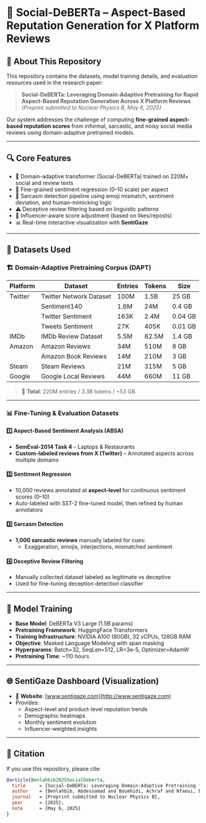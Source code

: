 # 🧠 Social-DeBERTa – Aspect-Based Reputation Generation for X Platform Reviews

## 📄 About This Repository

This repository contains the datasets, model training details, and evaluation resources used in the research paper:

> **Social-DeBERTa: Leveraging Domain-Adaptive Pretraining for Rapid Aspect-Based Reputation Generation Across X Platform Reviews**  
> _(Preprint submitted to Nuclear Physics B, May 6, 2025)_

Our system addresses the challenge of computing **fine-grained aspect-based reputation scores** from informal, sarcastic, and noisy social media reviews using domain-adaptive pretrained models.

---

## 🔍 Core Features

- 🧾 Domain-adaptive transformer (Social-DeBERTa) trained on 220M+ social and review texts  
- 🧠 Fine-grained sentiment regression (0–10 scale) per aspect  
- 🤖 Sarcasm detection pipeline using emoji mismatch, sentiment deviation, and human-mimicking logic  
- ⚠️ Deceptive review filtering based on linguistic patterns  
- 📣 Influencer-aware score adjustment (based on likes/reposts)  
- 📊 Real-time interactive visualization with **SentiGaze**

---

## 📂 Datasets Used

### 🏗 Domain-Adaptive Pretraining Corpus (DAPT)
| Platform | Dataset | Entries | Tokens | Size |
|----------|---------|---------|--------|------|
| Twitter | Twitter Network Dataset | 100M | 1.5B | 25 GB |
|         | Sentiment140 | 1.6M | 24M | 0.4 GB |
|         | Twitter Sentiment | 163K | 2.4M | 0.04 GB |
|         | Tweets Sentiment | 27K | 405K | 0.01 GB |
| IMDb    | IMDb Review Dataset | 5.5M | 82.5M | 1.4 GB |
| Amazon  | Amazon Reviews | 34M | 510M | 8 GB |
|         | Amazon Book Reviews | 14M | 210M | 3 GB |
| Steam   | Steam Reviews | 21M | 315M | 5 GB |
| Google  | Google Local Reviews | 44M | 660M | 11 GB |

> 📌 **Total**: 220M entries / 3.3B tokens / ~53 GB

---

### 📊 Fine-Tuning & Evaluation Datasets

#### 1️⃣ Aspect-Based Sentiment Analysis (ABSA)
- **SemEval-2014 Task 4** – Laptops & Restaurants  
- **Custom-labeled reviews from X (Twitter)** – Annotated aspects across multiple domains

#### 2️⃣ Sentiment Regression
- 10,000 reviews annotated at **aspect-level** for continuous sentiment scores (0–10)
- Auto-labeled with SST-2 fine-tuned model, then refined by human annotators

#### 3️⃣ Sarcasm Detection
- **1,000 sarcastic reviews** manually labeled for cues:
  - Exaggeration, emojis, interjections, mismatched sentiment

#### 4️⃣ Deceptive Review Filtering
- Manually collected dataset labeled as legitimate vs deceptive
- Used for fine-tuning deception detection classifier

---

## 🧪 Model Training

- **Base Model**: DeBERTa V3 Large (1.5B params)  
- **Pretraining Framework**: HuggingFace Transformers  
- **Training Infrastructure**: NVIDIA A100 (80GB), 32 vCPUs, 128GB RAM  
- **Objective**: Masked Language Modeling with span masking  
- **Hyperparams**: Batch=32, SeqLen=512, LR=3e-5, Optimizer=AdamW  
- **Pretraining Time**: ~110 hours

---

## 🌐 SentiGaze Dashboard (Visualization)
- 📍 **Website**: [www.sentigaze.com](http://www.sentigaze.com)  
- Provides:
  - Aspect-level and product-level reputation trends
  - Demographic heatmaps
  - Monthly sentiment evolution
  - Influencer-weighted insights

---

## 📜 Citation

If you use this repository, please cite:

```bibtex
@article{Benlahbib2025SocialDeberta,
  title     = {Social-DeBERTa: Leveraging Domain-Adaptive Pretraining for Rapid Aspect-Based Reputation Generation Across X Platform Reviews},
  author    = {Benlahbib, Abdessamad and Boumhidi, Achraf and Nfaoui, El Habib},
  journal   = {Preprint submitted to Nuclear Physics B},
  year      = {2025},
  note      = {May 6, 2025}
}
